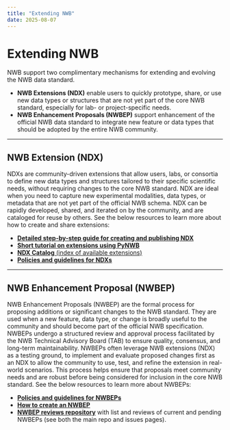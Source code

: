 ```yaml
---
title: "Extending NWB"
date: 2025-08-07
---
```


# Extending NWB

NWB support two complimentary mechanisms for extending and evolving the NWB data standard.

- **NWB Extensions (NDX)** enable users to quickly prototype, share, or use new data types or structures that are not yet part of the core NWB standard, especially for lab- or project-specific needs. 
- **NWB Enhancement Proposals (NWBEP)** support enhancement of the official NWB data standard to integrate new feature or data types that should be adopted by the entire NWB community.

---

## NWB Extension (NDX)

NDXs are community-driven extensions that allow users, labs, or consortia to define new data types and structures tailored to their specific scientific needs, without requiring changes to the core NWB standard. NDX are ideal when you need to capture new experimental modalities, data types, or metadata that are not yet part of the official NWB schema. NDX can be rapidly developed, shared, and iterated on by the community, and are cataloged for reuse by others. See the below resources to learn more about how to create and share extensions:

- [**Detailed step-by-step guide for creating and publishing NDX**](https://nwb-overview.readthedocs.io/en/latest/extensions_tutorial/extensions_tutorial_home.html)
- [**Short tutorial on extensions using PyNWB**](https://pynwb.readthedocs.io/en/stable/tutorials/general/extensions.html#sphx-glr-tutorials-general-extensions-py)
- [**NDX Catalog** (index of available extensions)](https://nwb-extensions.github.io)
- [**Policies and guidelines for NDXs**](https://nwb.org/policies/)

---

## NWB Enhancement Proposal (NWBEP)

NWB Enhancement Proposals (NWBEP) are the formal process for proposing additions or significant changes to the NWB standard. They are used when a new feature, data type, or change is broadly useful to the community and should become part of the official NWB specification. NWBEPs undergo a structured review and approval process facilitated by the NWB Technical Advisory Board (TAB) to ensure quality, consensus, and long-term maintainability. NWBEPs often leverage NWB extensions (NDX) as a testing ground, to implement and evaluate proposed changes first as an NDX to allow the community to use, test, and refine the extension in real-world scenarios. This process helps ensure that proposals meet community needs and are robust before being considered for inclusion in the core NWB standard. See the below resources to learn more about NWBEPs:

- [**Policies and guidelines for NWBEPs**](https://nwb.org/policies/)
- [**How to create an NWBEP**](https://github.com/nwb-extensions/nwbep-review/blob/main/README.md)
- [**NWBEP reviews repository**](https://github.com/nwb-extensions/nwbep-review/) with list and reviews of current and pending NWBEPs (see both the main repo and issues pages).
